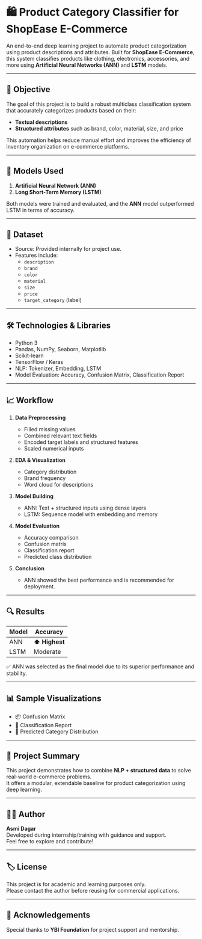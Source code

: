 # 🛍️ Product Category Classifier for ShopEase E-Commerce

An end-to-end deep learning project to automate product categorization using product descriptions and attributes. Built for **ShopEase E-Commerce**, this system classifies products like clothing, electronics, accessories, and more using **Artificial Neural Networks (ANN)** and **LSTM** models.

---

## 📌 Objective

The goal of this project is to build a robust multiclass classification system that accurately categorizes products based on their:
- **Textual descriptions**
- **Structured attributes** such as brand, color, material, size, and price

This automation helps reduce manual effort and improves the efficiency of inventory organization on e-commerce platforms.

---

## 🧠 Models Used

1. **Artificial Neural Network (ANN)**
2. **Long Short-Term Memory (LSTM)**

Both models were trained and evaluated, and the **ANN** model outperformed LSTM in terms of accuracy.

---

## 📂 Dataset

- Source: Provided internally for project use.
- Features include:
  - `description`
  - `brand`
  - `color`
  - `material`
  - `size`
  - `price`
  - `target_category` (label)

---

## 🛠️ Technologies & Libraries

- Python 3
- Pandas, NumPy, Seaborn, Matplotlib
- Scikit-learn
- TensorFlow / Keras
- NLP: Tokenizer, Embedding, LSTM
- Model Evaluation: Accuracy, Confusion Matrix, Classification Report

---

## 📈 Workflow

1. **Data Preprocessing**  
   - Filled missing values
   - Combined relevant text fields
   - Encoded target labels and structured features
   - Scaled numerical inputs

2. **EDA & Visualization**  
   - Category distribution
   - Brand frequency
   - Word cloud for descriptions

3. **Model Building**  
   - ANN: Text + structured inputs using dense layers
   - LSTM: Sequence model with embedding and memory

4. **Model Evaluation**  
   - Accuracy comparison
   - Confusion matrix
   - Classification report
   - Predicted class distribution

5. **Conclusion**  
   - ANN showed the best performance and is recommended for deployment.

---

## 🔍 Results

| Model | Accuracy |
|-------|----------|
| ANN   | **⬆️ Highest** |
| LSTM  | Moderate |

✅ ANN was selected as the final model due to its superior performance and stability.

---

## 📊 Sample Visualizations

- 📦 Confusion Matrix
- 📄 Classification Report
- 🔢 Predicted Category Distribution

---

## 📌 Project Summary

This project demonstrates how to combine **NLP + structured data** to solve real-world e-commerce problems.  
It offers a modular, extendable baseline for product categorization using deep learning.

---

## 👩‍💻 Author

**Asmi Dagar**  
Developed during internship/training with guidance and support.  
Feel free to explore and contribute!

---

## 🏷️ License

This project is for academic and learning purposes only.  
Please contact the author before reusing for commercial applications.

---

## 🙏 Acknowledgements

Special thanks to **YBI Foundation** for project support and mentorship.

